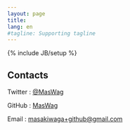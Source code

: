```yaml
---
layout: page
title: 
lang: en
#tagline: Supporting tagline
---
```

{% include JB/setup %}

Contacts
--------

Twitter
: [@MasWag](https://twitter.com/MasWag)

GitHub
: [MasWag](https://github.com/MasWag)

Email
: [masakiwaga+github@gmail.com](mailto:masakiwaga+github@gmail.com)
